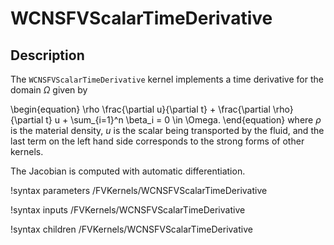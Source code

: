 # WCNSFVScalarTimeDerivative

## Description

The `WCNSFVScalarTimeDerivative` kernel implements a time derivative for the domain $\Omega$ given by

\begin{equation}
\rho \frac{\partial u}{\partial t} +
\frac{\partial \rho}{\partial t} u +
\sum_{i=1}^n \beta_i = 0 \in \Omega.
\end{equation}
where $\rho$ is the material density, $u$ is the scalar being transported by the
fluid, and the last term on the left hand side corresponds to the strong forms of
other kernels.

The Jacobian is computed with automatic differentiation.

!syntax parameters /FVKernels/WCNSFVScalarTimeDerivative

!syntax inputs /FVKernels/WCNSFVScalarTimeDerivative

!syntax children /FVKernels/WCNSFVScalarTimeDerivative

